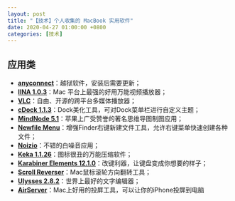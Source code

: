 ```yaml
---
layout: post
title: "【技术】个人收集的 MacBook 实用软件"
date: 2020-04-27 01:00:00 +0800
categories: [技术]
---
```


## 应用类

* [**anyconnect**](https://lanzous.com/ibzcm9e?_blank)：越狱软件，安装后需要更新；
* [**IINA 1.0.3**](https://lanzous.com/ibzco8f?_blank)：Mac 平台上最强的好用万能视频播放器；
* [**VLC**](http://www.videolan.org?_blank)：自由、开源的跨平台多媒体播放器；
* [**cDock 1.1.3**](https://lanzous.com/ibzcm4j?_blank)：Dock美化工具，可对Dock菜单栏进行自定义主题；
* [**MindNode 5.1**](https://lanzous.com/ibzcp3g?_blank)：苹果上广受赞誉的著名思维导图制图应用；
* [**Newfile Menu**](https://lanzous.com/ibzcp9c?_blank)：增强Finder右键新建文件工具，允许右键菜单快速创建各种文件；
* [**Noizio**](https://lanzous.com/ibzcpmf?_blank)：不错的白噪音应用；
* [**Keka 1.1.26**](https://lanzous.com/ibzcoli?_blank)：图标很丑的万能压缩软件；
* [**Karabiner Elements 12.1.0**](https://lanzous.com/ibzcocj?_blank)：改键利器，让键盘变成你想要的样子；
* [**Scroll Reverser**](https://lanzous.com/ibzcpoh?_blank)：Mac鼠标滚轮方向翻转工具；
* [**Ulysses 2.8.2**](https://lanzous.com/ibzcpwf?_blank)：世界上最好的文字编辑器；
* [**AirServer**](https://lanzous.com/ibzci6h?_blank)：Mac上好用的投屏工具，可以让你的iPhone投屏到电脑